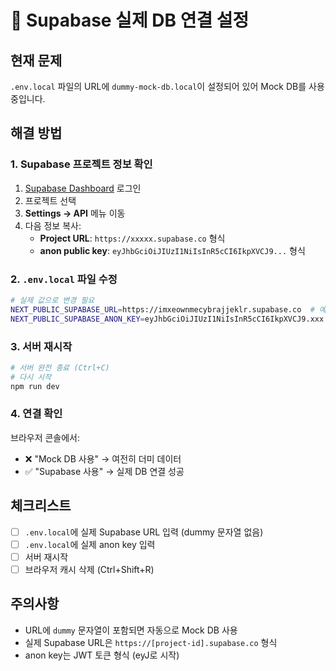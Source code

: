 # 🔧 Supabase 실제 DB 연결 설정

## 현재 문제
`.env.local` 파일의 URL에 `dummy-mock-db.local`이 설정되어 있어 Mock DB를 사용 중입니다.

## 해결 방법

### 1. Supabase 프로젝트 정보 확인
1. [Supabase Dashboard](https://supabase.com/dashboard) 로그인
2. 프로젝트 선택
3. **Settings → API** 메뉴 이동
4. 다음 정보 복사:
   - **Project URL**: `https://xxxxx.supabase.co` 형식
   - **anon public key**: `eyJhbGciOiJIUzI1NiIsInR5cCI6IkpXVCJ9...` 형식

### 2. `.env.local` 파일 수정
```bash
# 실제 값으로 변경 필요
NEXT_PUBLIC_SUPABASE_URL=https://imxeownmecybrajjeklr.supabase.co  # 예시
NEXT_PUBLIC_SUPABASE_ANON_KEY=eyJhbGciOiJIUzI1NiIsInR5cCI6IkpXVCJ9.xxx  # 실제 키
```

### 3. 서버 재시작
```bash
# 서버 완전 종료 (Ctrl+C)
# 다시 시작
npm run dev
```

### 4. 연결 확인
브라우저 콘솔에서:
- ❌ "Mock DB 사용" → 여전히 더미 데이터
- ✅ "Supabase 사용" → 실제 DB 연결 성공

## 체크리스트
- [ ] `.env.local`에 실제 Supabase URL 입력 (dummy 문자열 없음)
- [ ] `.env.local`에 실제 anon key 입력
- [ ] 서버 재시작
- [ ] 브라우저 캐시 삭제 (Ctrl+Shift+R)

## 주의사항
- URL에 `dummy` 문자열이 포함되면 자동으로 Mock DB 사용
- 실제 Supabase URL은 `https://[project-id].supabase.co` 형식
- anon key는 JWT 토큰 형식 (eyJ로 시작)